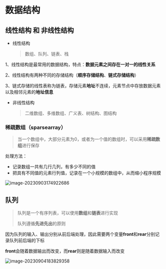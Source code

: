 # 数据结构



## 线性结构 和 非线性结构

- 线性结构

  > 数组、队列、链表、栈

​	1、线性结构是最常用的数据结构，特点：**数据元素之间存在一对一的线性关系**

​	2、线性结构有两种不同的存储结构（**顺序存储结构**、**链式存储结构**）

​	3、链式存储的线性表称为链表，存储元素**地址**不连续，元素节点中存放数据元素以及相邻元素的**地址信息**

- 非线性结构

  > 二维数组、多维数组、广义表、树结构、图结构



### 稀疏数组（sparsearray）

> 当一个数组中，大部分元素为0，或者为一个值的数组时，可以采用**稀疏数组**进行保存

处理方法：

- 记录数组一共有几行几列，有多少不同的值
- 把具有不同值的元素行列值，记录在一个小规模的数组中，从而缩小程序规模

![image-20230903174922686](D:\home\coding\java\DataStructures\imgs\image-20230903174922686.png)



## 队列

> 队列是一个有序列表，可以使用**数组**和**链表**进行实现
>
> 队列遵循**先进先出**的原则



因为队列的输入、输出分别从前后端处理，因此需要两个变量**front**和**rear**分别记录队列前后端的下标

**front**会随着数据输出而改变，而**rear**则是随着数据输入而改变

![image-20230904183829358](C:\Users\24603\AppData\Roaming\Typora\typora-user-images\image-20230904183829358.png)